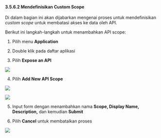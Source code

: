 #### **3.5.6.2 Mendefinisikan Custom Scope**

Di dalam bagian ini akan dijabarkan mengenai proses untuk mendefinisikan *custom scope* untuk membatasi akses ke data oleh API.

Berikut ini langkah-langkah untuk menambahkan API scope:

1. Pilih menu **Application**

2. Double klik pada daftar aplikasi

3. Pilih **Expose an API**

![](media/bd5a54002ef8e507416eebb858afb6fb.png)

4. Pilih **Add New API Scope**

![](media/e3e43e791d3c1639e1a579ce797ab784.jpg)

![](media/a4786a6a82f5c24a0432c14369871287.jpg)

5. Input form dengan menambahkan nama **Scope, Display Name, Description,** dan kemudian **Submit**

6. Pilih **Cancel** untuk membatalkan proses

![](media/87f9d499ba835c2b04c6545dc700845b.jpg)